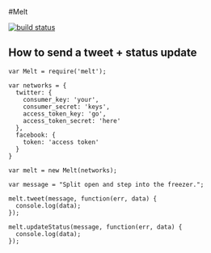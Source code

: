 #Melt

[![build status](https://secure.travis-ci.org/switz/melt.png)](http://travis-ci.org/switz/melt)

## How to send a tweet + status update

    var Melt = require('melt');

    var networks = {
      twitter: {
        consumer_key: 'your',
        consumer_secret: 'keys',
        access_token_key: 'go',
        access_token_secret: 'here'
      },
      facebook: {
        token: 'access token'
      }
    }

    var melt = new Melt(networks);

    var message = "Split open and step into the freezer.";

    melt.tweet(message, function(err, data) {
      console.log(data);
    });

    melt.updateStatus(message, function(err, data) {
      console.log(data);
    });
